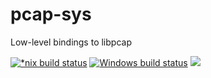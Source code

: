 # pcap-sys
Low-level bindings to libpcap

[![*nix build status](https://travis-ci.org/jmmk/rustcap.svg?branch=master)](https://travis-ci.org/jmmk/rustcap)
[![Windows build status](https://ci.appveyor.com/api/projects/status/6rf0ygpcww6fegt2/branch/master?svg=true)](https://ci.appveyor.com/project/jmmk/rustcap/branch/master)
[![](http://meritbadge.herokuapp.com/pcap-sys)](https://crates.io/crates/pcap-sys)
